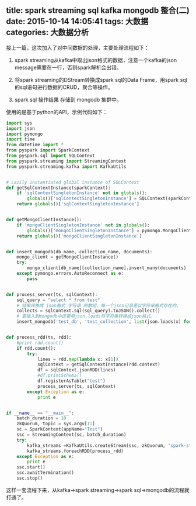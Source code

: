 title: spark streaming sql kafka mongodb 整合(二)
date: 2015-10-14 14:05:41
tags: 大数据
categories: 大数据分析
---


接上一篇，这次加入了对中间数据的处理，主要处理流程如下：
1. spark streaming从kafka中取出json格式的数据，注意一个kafka的json message需要在一行，否则spark解析会出错。

2. 将spark streaming的DStream转换成spark sql的Data Frame，用spark sql的sql语句进行数据的CRUD，聚合等操作。

2. spark sql 操作结果 存储到 mongodb 集群中。

使用的是基于python的API，示例代码如下：

```python
import sys
import json
import pymongo
import time
from datetime import *
from pyspark import SparkContext
from pyspark.sql import SQLContext
from pyspark.streaming import StreamingContext
from pyspark.streaming.kafka import KafkaUtils


# Lazily instantiated global instance of SQLContext
def getSqlContextInstance(sparkContext):
    if 'sqlContextSingletonInstance' not in globals():
        globals()['sqlContextSingletonInstance'] = SQLContext(sparkContext)
    return globals()['sqlContextSingletonInstance']


def getMongoClientInstance():
    if 'mongoClientSingletonInstance' not in globals():
        globals()['mongoClientSingletonInstance'] = pymongo.MongoClient('mongo-rs0, mongo-rs1, mongo-rs2', 27017)
    return globals()['mongoClientSingletonInstance']


def insert_mongodb(db_name, collection_name, documents):
    mongo_client = getMongoClientInstance()
    try:
        mongo_client[db_name][collection_name].insert_many(documents)
    except pymongo.errors.AutoReconnect as e:
        pass


def process_server(ts, sqlContext):
    sql_query = "select * from test"
    # 结果转换成 json格式 字符串 的数组，每一个json记录是以字符串格式存在的。
    collects = sqlContext.sql(sql_query).toJSON().collect()
    # 要插入到mongodb中还要用json.loads将字符串转换成json格式。      
    insert_mongodb('test_db', 'test_collection', list(json.loads(x) for x in collects))


def process_rdd(ts, rdd):
    #print rdd.count()
    if rdd.count():
        try:
            lines = rdd.map(lambda x: x[1])
            sqlContext = getSqlContextInstance(rdd.context)
            df = sqlContext.jsonRDD(lines)
            #df.printSchema()
            df.registerAsTable("test")
            process_server(ts, sqlContext)
        except Exception as e:
            print e        


if __name__ == "__main__":
    batch_duration = 10
    zkQuorum, topic = sys.argv[1:]
    sc = SparkContext(appName="Test")
    ssc = StreamingContext(sc, batch_duration)
    try:
        kafka_streams =KafkaUtils.createStream(ssc, zkQuorum, "spark-streaming-sql-mongodb-test-consumer", {topic: 1})
        kafka_streams.foreachRDD(process_rdd)
    except Exception as e:
        print e
    ssc.start()
    ssc.awaitTermination()
    ssc.stop()
```

这样一套流程下来，从kafka->spark streaming->spark sql->mongodb的流程就打通了。
